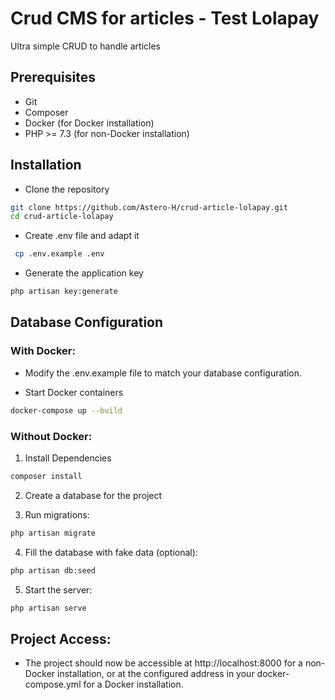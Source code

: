 # Crud CMS for articles - Test Lolapay

Ultra simple CRUD to handle articles

## Prerequisites

* Git
* Composer
* Docker (for Docker installation)
* PHP >= 7.3 (for non-Docker installation)

## Installation

* Clone the repository

```bash
git clone https://github.com/Astero-H/crud-article-lolapay.git
cd crud-article-lolapay
```

* Create .env file and adapt it

```bash
 cp .env.example .env
```

* Generate the application key

```bash
php artisan key:generate
```

## Database Configuration

### With Docker:

* Modify the .env.example file to match your database configuration.

* Start Docker containers

```bash
docker-compose up --build
```


### Without Docker:

1. Install Dependencies

```bash
composer install
```

2. Create a database for the project


3. Run migrations:

```bash
php artisan migrate
```

4. Fill the database with fake data (optional):

```bash
php artisan db:seed
```

5. Start the server:
```bash
php artisan serve
```

## Project Access:

* The project should now be accessible at http://localhost:8000 for a non-Docker installation, or at the configured address in your docker-compose.yml for a Docker installation.

